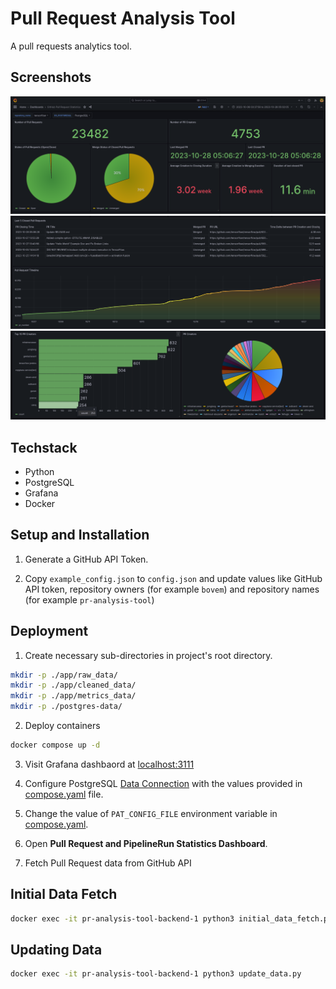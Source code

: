 # Pull Request Analysis Tool

A pull requests analytics tool.

## Screenshots
<img src="./docs/images/demo_image1.png"/>
<img src="./docs/images/demo_image2.png"/>
<img src="./docs/images/demo_image3.png"/>

## Techstack
* Python
* PostgreSQL
* Grafana
* Docker

## Setup and Installation
1. Generate a GitHub API Token.

2. Copy `example_config.json` to `config.json` and update values like GitHub API token, repository owners (for example `bovem`) and repository names (for example `pr-analysis-tool`)

## Deployment
1. Create necessary sub-directories in project's root directory.
```bash
mkdir -p ./app/raw_data/
mkdir -p ./app/cleaned_data/
mkdir -p ./app/metrics_data/
mkdir -p ./postgres-data/
```

2. Deploy containers
```bash
docker compose up -d
```

3. Visit Grafana dashbaord at [localhost:3111](http://localhost:3111)

4. Configure PostgreSQL [Data Connection](http://localhost:3111/connections/datasources) with the values provided in [compose.yaml](./compose.yaml) file.

5. Change the value of `PAT_CONFIG_FILE` environment variable in [compose.yaml](./compose.yaml).

6. Open **Pull Request and PipelineRun Statistics Dashboard**.

7. Fetch Pull Request data from GitHub API

## Initial Data Fetch
```bash
docker exec -it pr-analysis-tool-backend-1 python3 initial_data_fetch.py
````

## Updating Data
```bash
docker exec -it pr-analysis-tool-backend-1 python3 update_data.py
```
